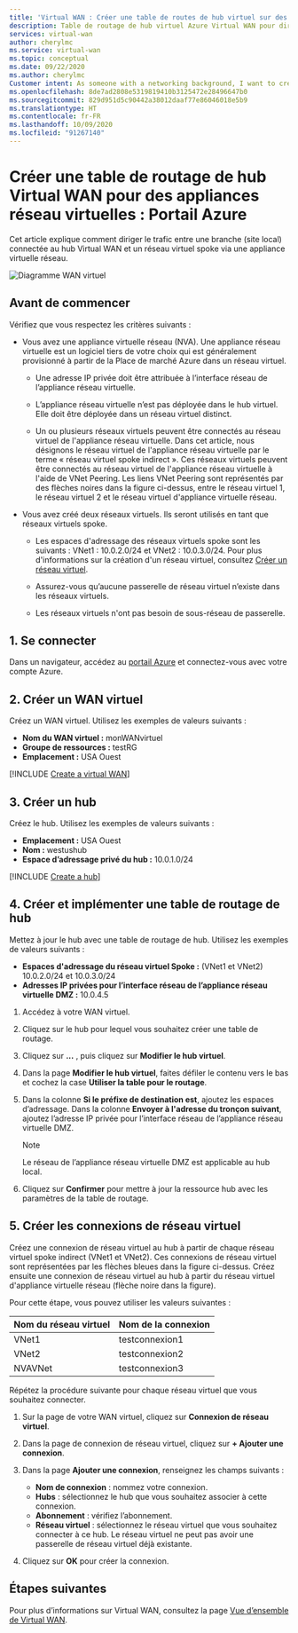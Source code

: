 ```yaml
---
title: 'Virtual WAN : Créer une table de routes de hub virtuel sur des appliances réseau virtuelles : Portail Azure'
description: Table de routage de hub virtuel Azure Virtual WAN pour diriger le trafic vers une appliance réseau virtuelle à l’aide du portail.
services: virtual-wan
author: cherylmc
ms.service: virtual-wan
ms.topic: conceptual
ms.date: 09/22/2020
ms.author: cherylmc
Customer intent: As someone with a networking background, I want to create a route table using the portal.
ms.openlocfilehash: 8de7ad2808e5319819410b3125472e28496647b0
ms.sourcegitcommit: 829d951d5c90442a38012daaf77e86046018e5b9
ms.translationtype: HT
ms.contentlocale: fr-FR
ms.lasthandoff: 10/09/2020
ms.locfileid: "91267140"
---
```

# <a name="create-a-virtual-wan-hub-route-table-for-nvas-azure-portal"></a>Créer une table de routage de hub Virtual WAN pour des appliances réseau virtuelles : Portail Azure

Cet article explique comment diriger le trafic entre une branche (site local) connectée au hub Virtual WAN et un réseau virtuel spoke via une appliance virtuelle réseau.

![Diagramme WAN virtuel](./media/virtual-wan-route-table-nva/vwanroute.png)

## <a name="before-you-begin"></a>Avant de commencer

Vérifiez que vous respectez les critères suivants :

*  Vous avez une appliance virtuelle réseau (NVA). Une appliance réseau virtuelle est un logiciel tiers de votre choix qui est généralement provisionné à partir de la Place de marché Azure dans un réseau virtuel.

    * Une adresse IP privée doit être attribuée à l’interface réseau de l’appliance réseau virtuelle.

    * L’appliance réseau virtuelle n’est pas déployée dans le hub virtuel. Elle doit être déployée dans un réseau virtuel distinct.

    *  Un ou plusieurs réseaux virtuels peuvent être connectés au réseau virtuel de l'appliance réseau virtuelle. Dans cet article, nous désignons le réseau virtuel de l'appliance réseau virtuelle par le terme « réseau virtuel spoke indirect ». Ces réseaux virtuels peuvent être connectés au réseau virtuel de l'appliance réseau virtuelle à l'aide de VNet Peering. Les liens VNet Peering sont représentés par des flèches noires dans la figure ci-dessus, entre le réseau virtuel 1, le réseau virtuel 2 et le réseau virtuel d'appliance virtuelle réseau.
*  Vous avez créé deux réseaux virtuels. Ils seront utilisés en tant que réseaux virtuels spoke.

    * Les espaces d'adressage des réseaux virtuels spoke sont les suivants : VNet1 : 10.0.2.0/24 et VNet2 : 10.0.3.0/24. Pour plus d'informations sur la création d'un réseau virtuel, consultez [Créer un réseau virtuel](../virtual-network/quick-create-portal.md).

    * Assurez-vous qu’aucune passerelle de réseau virtuel n’existe dans les réseaux virtuels.

    * Les réseaux virtuels n'ont pas besoin de sous-réseau de passerelle.

## <a name="1-sign-in"></a><a name="signin"></a>1. Se connecter

Dans un navigateur, accédez au [portail Azure](https://portal.azure.com) et connectez-vous avec votre compte Azure.

## <a name="2-create-a-virtual-wan"></a><a name="vwan"></a>2. Créer un WAN virtuel

Créez un WAN virtuel. Utilisez les exemples de valeurs suivants :

* **Nom du WAN virtuel :** monWANvirtuel
* **Groupe de ressources :** testRG
* **Emplacement :** USA Ouest

[!INCLUDE [Create a virtual WAN](../../includes/virtual-wan-tutorial-vwan-include.md)]

## <a name="3-create-a-hub"></a><a name="hub"></a>3. Créer un hub

Créez le hub. Utilisez les exemples de valeurs suivants :

* **Emplacement :** USA Ouest
* **Nom :** westushub
* **Espace d’adressage privé du hub :** 10.0.1.0/24

[!INCLUDE [Create a hub](../../includes/virtual-wan-tutorial-hub-include.md)]

## <a name="4-create-and-apply-a-hub-route-table"></a><a name="route"></a>4. Créer et implémenter une table de routage de hub

Mettez à jour le hub avec une table de routage de hub. Utilisez les exemples de valeurs suivants :

* **Espaces d'adressage du réseau virtuel Spoke :** (VNet1 et VNet2) 10.0.2.0/24 et 10.0.3.0/24
* **Adresses IP privées pour l’interface réseau de l’appliance réseau virtuelle DMZ :** 10.0.4.5

1. Accédez à votre WAN virtuel.
2. Cliquez sur le hub pour lequel vous souhaitez créer une table de routage.
3. Cliquez sur **...** , puis cliquez sur **Modifier le hub virtuel**.
4. Dans la page **Modifier le hub virtuel**, faites défiler le contenu vers le bas et cochez la case **Utiliser la table pour le routage**.
5. Dans la colonne **Si le préfixe de destination est**, ajoutez les espaces d’adressage. Dans la colonne **Envoyer à l'adresse du tronçon suivant**, ajoutez l’adresse IP privée pour l’interface réseau de l’appliance réseau virtuelle DMZ.

   > [!NOTE]
   > Le réseau de l’appliance réseau virtuelle DMZ est applicable au hub local.
   
6. Cliquez sur **Confirmer** pour mettre à jour la ressource hub avec les paramètres de la table de routage.

## <a name="5-create-the-vnet-connections"></a><a name="connections"></a>5. Créer les connexions de réseau virtuel

Créez une connexion de réseau virtuel au hub à partir de chaque réseau virtuel spoke indirect (VNet1 et VNet2). Ces connexions de réseau virtuel sont représentées par les flèches bleues dans la figure ci-dessus. Créez ensuite une connexion de réseau virtuel au hub à partir du réseau virtuel d'appliance virtuelle réseau (flèche noire dans la figure).

 Pour cette étape, vous pouvez utiliser les valeurs suivantes :

| Nom du réseau virtuel| Nom de la connexion|
| --- | --- |
| VNet1 | testconnexion1 |
| VNet2 | testconnexion2 |
| NVAVNet | testconnexion3 |

Répétez la procédure suivante pour chaque réseau virtuel que vous souhaitez connecter.

1. Sur la page de votre WAN virtuel, cliquez sur **Connexion de réseau virtuel**.
2. Dans la page de connexion de réseau virtuel, cliquez sur **+ Ajouter une connexion**.
3. Dans la page **Ajouter une connexion**, renseignez les champs suivants :

    * **Nom de connexion** : nommez votre connexion.
    * **Hubs** : sélectionnez le hub que vous souhaitez associer à cette connexion.
    * **Abonnement** : vérifiez l’abonnement.
    * **Réseau virtuel** : sélectionnez le réseau virtuel que vous souhaitez connecter à ce hub. Le réseau virtuel ne peut pas avoir une passerelle de réseau virtuel déjà existante.
4. Cliquez sur **OK** pour créer la connexion.

## <a name="next-steps"></a>Étapes suivantes

Pour plus d’informations sur Virtual WAN, consultez la page [Vue d’ensemble de Virtual WAN](virtual-wan-about.md).
